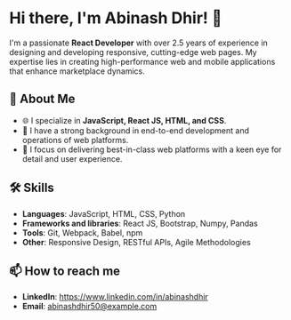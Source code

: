 # Hi there, I'm Abinash Dhir! 👋

I'm a passionate **React Developer** with over 2.5 years of experience in designing and developing responsive, cutting-edge web pages. My expertise lies in creating high-performance web and mobile applications that enhance marketplace dynamics.

## 🚀 About Me

- 🌐 I specialize in **JavaScript, React JS, HTML, and CSS**.
- 💼 I have a strong background in end-to-end development and operations of web platforms.
- 🎨 I focus on delivering best-in-class web platforms with a keen eye for detail and user experience.

## 🛠️ Skills

- **Languages**: JavaScript, HTML, CSS, Python
- **Frameworks and libraries**: React JS, Bootstrap, Numpy, Pandas
- **Tools**: Git, Webpack, Babel, npm
- **Other**: Responsive Design, RESTful APIs, Agile Methodologies


## 📫 How to reach me

- **LinkedIn**: https://www.linkedin.com/in/abinashdhir
- **Email**: abinashdhir50@example.com

